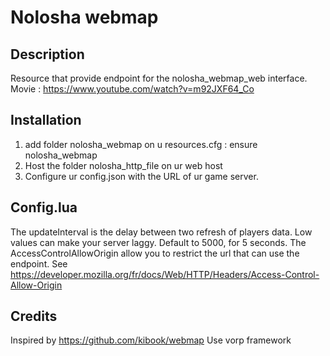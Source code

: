 # Nolosha webmap

## Description
Resource that provide endpoint for the nolosha_webmap_web interface.
Movie : https://www.youtube.com/watch?v=m92JXF64_Co

## Installation 
1. add folder nolosha_webmap on u resources.cfg : ensure nolosha_webmap
2. Host the folder nolosha_http_file on ur web host 
3. Configure ur config.json with the URL of ur game server.


## Config.lua
The updateInterval is the delay between two refresh of players data. Low values can make your server laggy. Default to 5000, for 5 seconds.
The AccessControlAllowOrigin allow you to restrict the url that can use the endpoint. See https://developer.mozilla.org/fr/docs/Web/HTTP/Headers/Access-Control-Allow-Origin

## Credits
Inspired by https://github.com/kibook/webmap
Use vorp framework

